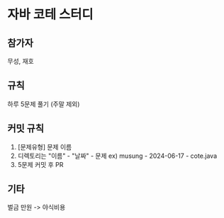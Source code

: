 # 자바 코테 스터디
## 참가자
무성, 재호
## 규칙
하루 5문제 풀기 (주말 제외)
## 커밋 규칙
1. [문제유형] 문제 이름
2. 디렉토리는 "이름" - "날짜" - 문제 ex) musung - 2024-06-17 - cote.java
3. 5문제 커밋 후 PR
## 기타
벌금 만원 -> 야식비용

